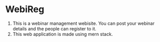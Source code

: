 # WebiReg
1. This is a webinar management webisite. You can post your webinar details and the people can register to it.
2. This web application is made using mern stack.
